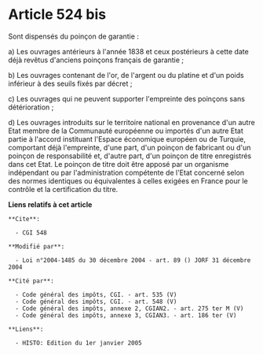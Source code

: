 # Article 524 bis

Sont dispensés du poinçon de garantie :

a) Les ouvrages antérieurs à l'année 1838 et ceux postérieurs à cette date déjà revêtus d'anciens poinçons français de
garantie ;

b) Les ouvrages contenant de l'or, de l'argent ou du platine et d'un poids inférieur à des seuils fixés par décret ;

c) Les ouvrages qui ne peuvent supporter l'empreinte des poinçons sans détérioration ;

d) Les ouvrages introduits sur le territoire national en provenance d'un autre Etat membre de la Communauté européenne ou
importés d'un autre Etat partie à l'accord instituant l'Espace économique européen ou de Turquie, comportant déjà
l'empreinte, d'une part, d'un poinçon de fabricant ou d'un poinçon de responsabilité et, d'autre part, d'un poinçon de titre
enregistrés dans cet Etat. Le poinçon de titre doit être apposé par un organisme indépendant ou par l'administration
compétente de l'Etat concerné selon des normes identiques ou équivalentes à celles exigées en France pour le contrôle et la
certification du titre.

**Liens relatifs à cet article**

	**Cite**:

	  - CGI 548

	**Modifié par**:

	  - Loi n°2004-1485 du 30 décembre 2004 - art. 89 () JORF 31 décembre 2004

	**Cité par**:

	  - Code général des impôts, CGI. - art. 535 (V)
	  - Code général des impôts, CGI. - art. 548 (V)
	  - Code général des impôts, annexe 2, CGIAN2. - art. 275 ter M (V)
	  - Code général des impôts, annexe 3, CGIAN3. - art. 186 ter (V)

	**Liens**:

	  - HISTO: Edition du 1er janvier 2005
